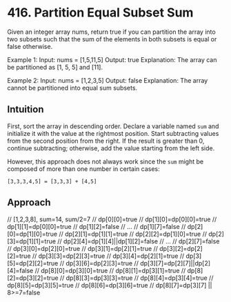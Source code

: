 # 416. Partition Equal Subset Sum

Given an integer array nums, return true if you can partition the array into two subsets such that the sum of the elements in both subsets is equal or false otherwise.

Example 1:
Input: nums = [1,5,11,5]
Output: true
Explanation: The array can be partitioned as [1, 5, 5] and [11].

Example 2:
Input: nums = [1,2,3,5]
Output: false
Explanation: The array cannot be partitioned into equal sum subsets.

## Intuition
First, sort the array in descending order.
Declare a variable named `sum` and initialize it with the value at the rightmost position. Start subtracting values from the second position from the right.
If the result is greater than 0, continue subtracting; otherwise, add the value starting from the left side.

However, this approach does not always work since the `sum` might be composed of more than one number in certain cases:
```
[3,3,3,4,5] = [3,3,3] + [4,5]
```

## Approach
// [1,2,3,8], sum=14, sum/2=7
// dp[0][0]=true
// dp[1][0]=dp[0][0]=true
// dp[1][1]=dp[0][0]=true
// dp[1][2]=false
// ...
// dp[1][7]=false
// dp[2][0]=dp[1][0]=true
// dp[2][1]=dp[1][1]=true
// dp[2][2]=dp[1][0]=true
// dp[2][3]=dp[1][1]=true
// dp[2][4]=dp[1][4]||dp[1][2]=false
// ...
// dp[2][7]=false
// dp[3][0]=dp[2][0]=true
// dp[3][1]=dp[2][1]=true
// dp[3][2]=dp[2][2]=true
// dp[3][3]=dp[2][3]=true
// dp[3][4]=dp[2][1]=true
// dp[3][5]=dp[2][2]=true
// dp[3][6]=dp[2][3]=true
// dp[3][7]=dp[2][7]||dp[2][4]=false
// dp[8][0]=dp[3][0]=true
// dp[8][1]=dp[3][1]=true
// dp[8][2]=dp[3][2]=true
// dp[8][3]=dp[3][3]=true
// dp[8][4]=dp[3][4]=true
// dp[8][5]=dp[3][5]=true
// dp[8][6]=dp[3][6]=true
// dp[8][7]=dp[3][7] || 8>=7=false